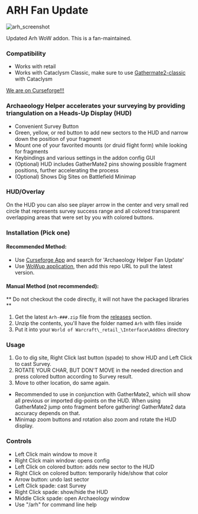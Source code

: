 # ARH Fan Update

![arh_screenshot](https://github.com/ynazar1/Arh/assets/43916837/17d456aa-560a-4d5d-845e-d6625eff8bc7)

Updated Arh WoW addon. This is a fan-maintained. 

### Compatibility
- Works with retail
- Works with Cataclysm Classic, make sure to use [Gathermate2-classic](https://github.com/Nevcairiel/GatherMate2) with Cataclysm

[We are on Curseforge!!!](https://www.curseforge.com/wow/addons/arh-fan-update) 

### Archaeology Helper accelerates your surveying by providing triangulation on a Heads-Up Display (HUD)
- Convenient Survey Button
- Green, yellow, or red button to add new sectors to the HUD and narrow down the position of your fragment
- Mount one of your favorited mounts (or druid flight form) while looking for fragments
- Keybindings and various settings in the addon config GUI
- (Optional) HUD includes GatherMate2 pins showing possible fragment positions, further accelerating the process
- (Optional) Shows Dig Sites on Battlefield Minimap

### HUD/Overlay
On the HUD you can also see player arrow in the center and very small red circle that represents survey success range and all colored transparent overlapping areas that were set by you with colored buttons.

### Installation (Pick one)
#### Recommended Method: 
* Use [Curseforge App](https://www.curseforge.com/download/app) and search for 'Archaeology Helper Fan Update'
* Use [WoWup application](https://wowup.io), then add this repo URL to pull the latest version.
#### Manual Method (not recommended):
** Do not checkout the code directly, it will not have the packaged libraries **
1. Get the latest ```Arh-###.zip``` file from the [releases](https://github.com/ynazar1/Arh/releases) section. 
2. Unzip the contents, you'll have the folder named ```Arh``` with files inside
3. Put it into your ```World of Warcraft\_retail_\Interface\AddOns``` directory

### Usage
1. Go to dig site, Right Click last button (spade) to show HUD and Left Click to cast Survey. 
2. ROTATE YOUR CHAR, BUT DON'T MOVE in the needed direction and press colored button according to Survey result. 
3. Move to other location, do same again.
- Recommended to use in conjunction with GatherMate2, which will show all previous or imported dig-points on the HUD. When using GatherMate2 jump onto fragment before gathering! GatherMate2 data accuracy depends on that.
- Minimap zoom buttons and rotation also zoom and rotate the HUD display.

### Controls
- Left Click main window to move it
- Right Click main window: opens config
- Left Click on colored button: adds new sector to the HUD
- Right Click on colored button: temporarily hide/show that color
- Arrow button: undo last sector
- Left Click spade: cast Survey
- Right Click spade: show/hide the HUD
- Middle Click spade: open Archaeology window
- Use "/arh" for command line help

